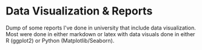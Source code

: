 # Data Visualization & Reports
Dump of some reports I've done in university that include data visualization. Most were done in either markdown or latex with data visuals done in either R (ggplot2) or Python (Matplotlib/Seaborn).